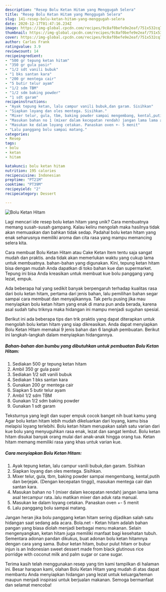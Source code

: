 ```yaml
---
description: "Resep Bolu Ketan Hitam yang Menggugah Selera"
title: "Resep Bolu Ketan Hitam yang Menggugah Selera"
slug: 141-resep-bolu-ketan-hitam-yang-menggugah-selera
date: 2020-12-17T01:47:16.234Z
image: https://img-global.cpcdn.com/recipes/9c8af0befe9e2eaf/751x532cq70/bolu-ketan-hitam-foto-resep-utama.jpg
thumbnail: https://img-global.cpcdn.com/recipes/9c8af0befe9e2eaf/751x532cq70/bolu-ketan-hitam-foto-resep-utama.jpg
cover: https://img-global.cpcdn.com/recipes/9c8af0befe9e2eaf/751x532cq70/bolu-ketan-hitam-foto-resep-utama.jpg
author: Carlos Frank
ratingvalue: 3.9
reviewcount: 14
recipeingredient:
- "500 gr tepung ketan hitam"
- "350 gr gula pasir"
- "1/2 sdt vanili bubuk"
- "1 bks santan kara"
- "200 gr mentega cair"
- "5 butir telur ayam"
- "1/2 sdm TBM"
- "1/2 sdm baking powder"
- "1 sdt garam"
recipeinstructions:
- "Ayak tepung ketan, lalu campur vanili bubuk,dan garam. Sisihkan"
- "Siapkan loyang dan oles mentega. Sisihkan."
- "Mixer telur, gula, tbm, baking powder sampai mengembang, kental,putih dan berjejak. (Dengan kecepatan tinggi), masukan mentega cair dan santan kara."
- "Masukan bahan no 1 (mixer dalam kecepatan rendah) jangan lama lama asal tercampur rata..lalu matikan mixer dan aduk rata manual."
- "Masukan ke dalam loyang cetakan. Panaskan oven +- 5 menit"
- "Lalu panggang bolu sampai matang."
categories:
- Resep
tags:
- bolu
- ketan
- hitam

katakunci: bolu ketan hitam 
nutrition: 195 calories
recipecuisine: Indonesian
preptime: "PT21M"
cooktime: "PT39M"
recipeyield: "2"
recipecategory: Dessert

---
```



![Bolu Ketan Hitam](https://img-global.cpcdn.com/recipes/9c8af0befe9e2eaf/751x532cq70/bolu-ketan-hitam-foto-resep-utama.jpg)

Lagi mencari ide resep bolu ketan hitam yang unik? Cara membuatnya memang susah-susah gampang. Kalau keliru mengolah maka hasilnya tidak akan memuaskan dan bahkan tidak sedap. Padahal bolu ketan hitam yang enak seharusnya memiliki aroma dan cita rasa yang mampu memancing selera kita.

Cara membuat Bolu Ketan Hitam atau Cake Ketan Item tentu saja sangat mudah dan praktis. anda tidak akan memerlukan waktu yang cukup lama untuk membuatnya. bahan-bahan yang digunakan. Kini, tepung ketan hitam bisa dengan mudah Anda dapatkan di toko bahan kue dan supermarket. Tepung ini bisa Anda kreasikan untuk membuat kue bolu panggang yang lezat, empuk.

Ada beberapa hal yang sedikit banyak berpengaruh terhadap kualitas rasa dari bolu ketan hitam, pertama dari jenis bahan, lalu pemilihan bahan segar sampai cara membuat dan menyajikannya. Tak perlu pusing jika mau menyiapkan bolu ketan hitam yang enak di mana pun anda berada, karena asal sudah tahu triknya maka hidangan ini mampu menjadi suguhan spesial.


Berikut ini ada beberapa tips dan trik praktis yang dapat diterapkan untuk mengolah bolu ketan hitam yang siap dikreasikan. Anda dapat menyiapkan Bolu Ketan Hitam memakai 9 jenis bahan dan 6 langkah pembuatan. Berikut ini langkah-langkah dalam menyiapkan hidangannya.

<!--inarticleads1-->

##### Bahan-bahan dan bumbu yang dibutuhkan untuk pembuatan Bolu Ketan Hitam:

1. Sediakan 500 gr tepung ketan hitam
1. Ambil 350 gr gula pasir
1. Sediakan 1/2 sdt vanili bubuk
1. Sediakan 1 bks santan kara
1. Gunakan 200 gr mentega cair
1. Siapkan 5 butir telur ayam
1. Ambil 1/2 sdm TBM
1. Gunakan 1/2 sdm baking powder
1. Gunakan 1 sdt garam


Teksturnya yang legit dan super empuk cocok banget nih buat kamu yang Agar bolu ketan hitam lebih mudah dikeluarkan dari loyang, kamu bisa melapisi loyang terlebihi. Bolu ketan hitam merupakan salah satu varian dari kue bolu yang menyuguhkan rasa enak, lezat dan sangat lembut. Bolu ketan hitam disukai banyak orang mulai dari anak-anak hingga orang tua. Ketan hitam memang memiliki rasa yang khas untuk varian kue. 

<!--inarticleads2-->

##### Cara menyiapkan Bolu Ketan Hitam:

1. Ayak tepung ketan, lalu campur vanili bubuk,dan garam. Sisihkan
1. Siapkan loyang dan oles mentega. Sisihkan.
1. Mixer telur, gula, tbm, baking powder sampai mengembang, kental,putih dan berjejak. (Dengan kecepatan tinggi), masukan mentega cair dan santan kara.
1. Masukan bahan no 1 (mixer dalam kecepatan rendah) jangan lama lama asal tercampur rata..lalu matikan mixer dan aduk rata manual.
1. Masukan ke dalam loyang cetakan. Panaskan oven +- 5 menit
1. Lalu panggang bolu sampai matang.


Jangan heran jika bolu panggang ketan hitam sering dijadikan salah satu hidangan saat sedang ada acara. Bola.net - Ketan hitam adalah bahan pangan yang biasa diolah menjadi berbagai menu makanan. Selain mengenyangkan, ketan hitam juga memiliki manfaat bagi kesehatan tubuh. Sementara adonan pandan dikukus, buat adonan bolu ketan hitamnya dengan cara yang sama. Bubur ketan hitam, bubur pulut hitam or bubur injun is an Indonesian sweet dessert made from black glutinous rice porridge with coconut milk and palm sugar or cane sugar. 

Terima kasih telah menggunakan resep yang tim kami tampilkan di halaman ini. Besar harapan kami, olahan Bolu Ketan Hitam yang mudah di atas dapat membantu Anda menyiapkan hidangan yang lezat untuk keluarga/teman maupun menjadi inspirasi untuk berjualan makanan. Semoga bermanfaat dan selamat mencoba!
